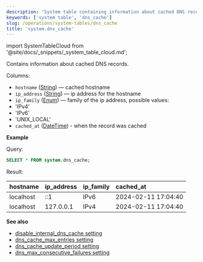 ```yaml
---
description: 'System table containing information about cached DNS records.'
keywords: ['system table', 'dns_cache']
slug: /operations/system-tables/dns_cache
title: 'system.dns_cache'
---
```


import SystemTableCloud from '@site/docs/_snippets/_system_table_cloud.md';

<SystemTableCloud/>

Contains information about cached DNS records.

Columns:

- `hostname` ([String](../../sql-reference/data-types/string.md)) — cached hostname
- `ip_address` ([String](../../sql-reference/data-types/string.md)) — ip address for the hostname
- `ip_family` ([Enum](../../sql-reference/data-types/enum.md)) — family of the ip address, possible values:
- 'IPv4'
- 'IPv6'
- 'UNIX_LOCAL'
- `cached_at` ([DateTime](../../sql-reference/data-types/datetime.md)) - when the record was cached

**Example**

Query:

```sql
SELECT * FROM system.dns_cache;
```

Result:

| hostname | ip\_address | ip\_family | cached\_at |
| :--- | :--- | :--- | :--- |
| localhost | ::1 | IPv6 | 2024-02-11 17:04:40 |
| localhost | 127.0.0.1 | IPv4 | 2024-02-11 17:04:40 |

**See also**

- [disable_internal_dns_cache setting](../../operations/server-configuration-parameters/settings.md#disable_internal_dns_cache)
- [dns_cache_max_entries setting](../../operations/server-configuration-parameters/settings.md#dns_cache_max_entries)
- [dns_cache_update_period setting](../../operations/server-configuration-parameters/settings.md#dns_cache_update_period)
- [dns_max_consecutive_failures setting](../../operations/server-configuration-parameters/settings.md#dns_max_consecutive_failures)
